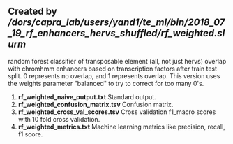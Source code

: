 ## Created by */dors/capra_lab/users/yand1/te_ml/bin/2018_07_19_rf_enhancers_hervs_shuffled/rf_weighted.slurm*
random forest classifier of transposable element (all, not just hervs) overlap with chromhmm enhancers based on transcription factors after train test split. 0 represents no overlap, and 1 represents overlap. This version uses the weights parameter "balanced" to try to correct for too many 0's.

1. **rf_weighted_naive_output.txt**
Standard output.
2. **rf_weighted_confusion_matrix.tsv**
Confusion matrix.
3. **rf_weighted_cross_val_scores.tsv**
Cross validation f1_macro scores with 10 fold cross validation.
4. **rf_weighted_metrics.txt**
Machine learning metrics like precision, recall, f1 score.